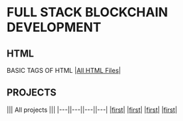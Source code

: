 # FULL STACK BLOCKCHAIN DEVELOPMENT

## HTML

BASIC TAGS OF HTML
|[All HTML Files](./HTML/readme.md)|

## PROJECTS

||| All projects |||
|---||---||---||---|
|[first](./HTML/first.html)|
|[first](./HTML/)|
|[first](./HTML/)|
|[first](./HTML/)|
